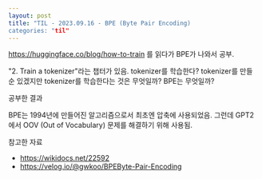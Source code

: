 ```yaml
---
layout: post
title: "TIL - 2023.09.16 - BPE (Byte Pair Encoding)
categories: "til"
---
```


https://huggingface.co/blog/how-to-train 를 읽다가 BPE가 나와서 공부.

"2. Train a tokenizer"라는 챕터가 있음. tokenizer를 학습한다? tokenizer를 만들 순 있겠지만 tokenizer를 학습한다는 것은 무엇일까? BPE는 무엇일까?

공부한 결과

BPE는 1994년에 만들어진 알고리즘으로서 최초엔 압축에 사용되었음. 그런데 GPT2에서 OOV (Out of Vocabulary) 문제를 해결하기 위해 사용됨.

참고한 자료

- https://wikidocs.net/22592
- https://velog.io/@gwkoo/BPEByte-Pair-Encoding

